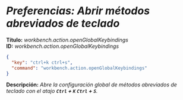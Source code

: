<!-- Autor: Daniel Benjamin Perez Morales -->
<!-- GitHub: https://github.com/DanielPerezMoralesDev13 -->
<!-- Correo electrónico: danielperezdev@proton.me -->

# ***Preferencias: Abrir métodos abreviados de teclado***

**Título:** *workbench.action.openGlobalKeybindings*  
**ID:** *workbench.action.openGlobalKeybindings*

```json
{
  "key": "ctrl+k ctrl+s",
  "command": "workbench.action.openGlobalKeybindings"
}
```

**Descripción:** *Abre la configuración global de métodos abreviados de teclado con el atajo **`Ctrl` + `K` `Ctrl` + `S`**.*
